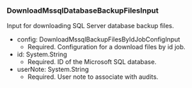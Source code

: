 ### DownloadMssqlDatabaseBackupFilesInput
Input for downloading SQL Server database backup files.

- config: DownloadMssqlBackupFilesByIdJobConfigInput
  - Required. Configuration for a download files by id job.
- id: System.String
  - Required. ID of the Microsoft SQL database.
- userNote: System.String
  - Required. User note to associate with audits.
